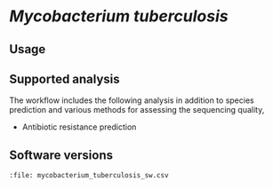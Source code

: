 # *Mycobacterium tuberculosis*

## Usage

## Supported analysis

The workflow includes the following analysis in addition to species prediction and various methods for assessing the sequencing quality,

- Antibiotic resistance prediction

## Software versions

```{csv-table} Versions of softwares and containers used by the *Mycobacterium tuberculosis* workflow.
:file: mycobacterium_tuberculosis_sw.csv

```